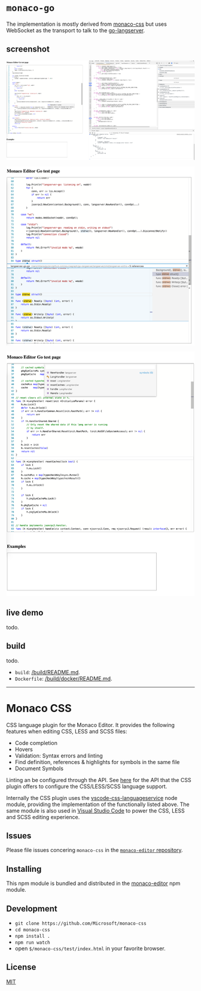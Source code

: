 # `monaco-go`

The implementation is mostly derived from [monaco-css](https://github.com/Microsoft/monaco-css) but uses WebSocket as the transport to talk to the [go-langserver](https://github.com/sourcegraph/go-langserver).

## screenshot

![monaco-go-lsp](/images/monaco-go-lsp.png)

![find-references.png](/images/find-references.png)

![document-symbol.png](/images/document-symbol.png)

## live demo

todo.

## build

todo.

* `build`: [/build/README.md](/build/README.md).
* `Dockerfile`: [/build/docker/README.md](/build/docker/README.md).

---

# Monaco CSS

CSS language plugin for the Monaco Editor. It provides the following features when editing CSS, LESS and SCSS files:
* Code completion
* Hovers
* Validation: Syntax errors and linting
* Find definition, references & highlights for symbols in the same file
* Document Symbols

Linting an be configured through the API. See [here](https://github.com/Microsoft/monaco-css/blob/master/src/monaco.d.ts) for the API that the
CSS plugin offers to configure the CSS/LESS/SCSS language support.

Internally the CSS plugin uses the [vscode-css-languageservice](https://github.com/Microsoft/vscode-css-languageservice)
node module, providing the implementation of the functionally listed above. The same module is also used
in [Visual Studio Code](https://github.com/Microsoft/vscode) to power the CSS, LESS and SCSS editing experience.

## Issues

Please file issues concering `monaco-css` in the [`monaco-editor` repository](https://github.com/Microsoft/monaco-editor/issues).

## Installing

This npm module is bundled and distributed in the [monaco-editor](https://www.npmjs.com/package/monaco-editor) npm module.

## Development

* `git clone https://github.com/Microsoft/monaco-css`
* `cd monaco-css`
* `npm install .`
* `npm run watch`
* open `$/monaco-css/test/index.html` in your favorite browser.

## License
[MIT](https://github.com/Microsoft/monaco-css/blob/master/LICENSE.md)